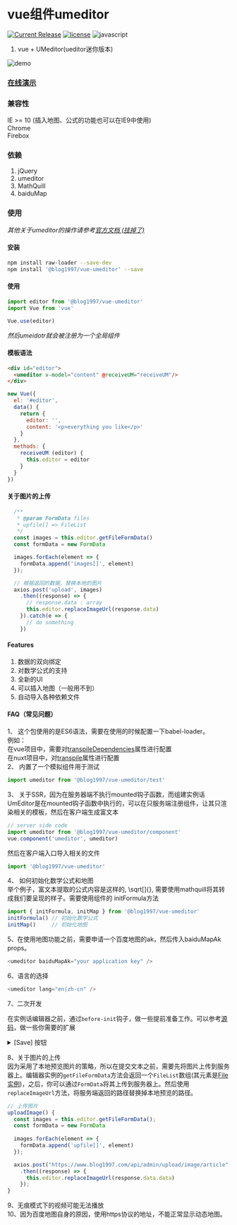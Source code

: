 # vue组件umeditor
[![Current Release](https://img.shields.io/npm/v/@blog1997/vue-umeditor)](https://www.npmjs.com/package/@blog1997/vue-umeditor)
[![license](https://img.shields.io/github/license/youLookLikeDelicious/vue-umeditor)](https://github.com/youLookLikeDelicious/vue-umeditor/blob/master/LICENSE.md)
![javascript](https://img.shields.io/github/languages/top/youLookLIkeDelicious/vue-umeditor)

1. vue + UMeditor(ueditor迷你版本)

![demo](https://img.wenhairu.com/images/2020/11/19/WaAtG.png)
### [在线演示](https://www.chaosxy.com/archives/vue-umeditor.html)

### 兼容性
IE >= 10 (插入地图、公式的功能也可以在IE9中使用)  
Chrome  
Firebox

### 依赖
1. jQuery
2. umeditor
3. MathQuill
4. baiduMap
### 使用
*其他关于umeditor的操作请参考[官方文档 (挂掉了)](http://ueditor.baidu.com/website/umeditor.html)*

#### 安装
```bash
npm install raw-loader --save-dev
npm install '@blog1997/vue-umeditor' --save
```

#### 使用
```javascript
import editor from '@blog1997/vue-umeditor'
import Vue from 'vue'

Vue.use(editor)
```
_然后umeidotr就会被注册为一个全局组件_


#### 模板语法
```html
<div id="editor">
  <umeditor v-model="content" @receiveUM="receiveUM"/>
</div>
```

```javascript
new Vue({
  el: '#editor',
  data() {
    return {
      editor: '',
      content: '<p>everything you like</p>'
    }
  },
  methods: {
    receiveUM (editor) {
      this.editor = editor
    }
  }
})
```
#### 关于图片的上传
```javascript
  /**
   * @param FormData files
   * upfile[] => FileList
   */
  const images = this.editor.getFileFormData()
  const formData = new FormData

  images.forEach(element => {
    formData.append('images[]', element)
  });

  // 根据返回的数据，替换本地的图片
  axios.post('upload', images)
    .then((response) => {
      // response.data : array
      this.editor.replaceImageUrl(response.data)
    }).catch(e => {
      // do something
    })
```
#### Features
1. 数据的双向绑定
2. 对数学公式的支持
3. 全新的UI
4. 可以插入地图（一般用不到）
5. 自动导入各种依赖文件

#### FAQ（常见问题）
1、 这个包使用的是ES6语法，需要在使用的时候配置一下babel-loader。  
例如：  
在vue项目中，需要对[transpileDependencies](https://cli.vuejs.org/zh/config/#transpiledependencies)属性进行配置  
在nuxt项目中，对[transpile](https://zh.nuxtjs.org/api/configuration-build/#transpile)属性进行配置    
2、 内置了一个模拟组件用于测试
```javascript
import umeditor from '@blog1997/vue-umeditor/test'
```
3、 关于SSR，因为在服务器端不执行mounted钩子函数，而组建实例话UmEditor是在mounted钩子函数中执行的，可以在只服务端注册组件，让其只渲染相关的模板，然后在客户端生成富文本
```javascript
// server side code
import umeditor from '@blog1997/vue-umeditor/component'
vue.component('umeditor', umeditor)
```
然后在客户端入口导入相关的文件
```javascript
import '@blog1997/vue-umeditor'
```
4、 如何初始化数学公式和地图  
举个例子，富文本提取的公式内容是这样的, \sqrt[]{}, 需要使用mathquill将其转成我们要呈现的样子。需要使用组件的 initFormula方法
```javascript
import { initFormula, initMap } from '@blog1997/vue-umeditor'
initFormula() // 初始化数学公式
initMap()     // 初始化地图
```
5、在使用地图功能之前，需要申请一个百度地图的ak，然后传入baiduMapAk props。
```javascript
<umeditor baiduMapAk="your application key" />
```
6、语言的选择
```javascript
<umeditor lang="en|zh-cn" />
```
7、二次开发

在实例话编辑器之前，通过`before-init`钩子，做一些提前准备工作。可以参考[源码](https://github.com/fex-team/umeditor/tree/master/_examples)，做一些你需要的扩展

<details>
	  <summary>[Save] 按钮</summary>
	  
```html
	<umeditor @before-init="beforeInit"></umeditor>
```

```javascript
	beforeInit() {
      UM.registerUI("save", function (name) {
        //该方法里的this指向编辑器实例
        var me = this,
          //实例化一个UMEDITOR提供的按钮对象
          $button = $.eduibutton({
            //按钮icon的名字， 在这里会生成一个“edui-icon-save”的className的icon box，
            //用户可以重写该className的background样式来更改icon的图标
            //覆盖示例见btn.css
            icon: "icofont-architecture-alt",
            title: me.options.lang === "zh-cn" ? "保存" : "save",
            click: function () {
              //在这里处理按钮的点击事件
              //点击之后执行save命令
              me.execCommand(name);
            },
          });

        //在这里处理保存按钮的状态反射
        me.addListener("selectionchange", function () {
          //检查当前的编辑器状态是否可以使用save命令
          var state = this.queryCommandState(name);

          //如果状态表示是不可用的( queryCommandState()的返回值为-1 )， 则要禁用该按钮
          $button
            .edui()
            .disabled(state == -1)
            .active(state == 1);
        });
        //返回该按钮对象后， 该按钮将会被附加到工具栏上
        return $button;
      });
      console.log(UM.Editor.prototype)
      // 默认载入自定义的 菜单
      UMEDITOR_CONFIG.toolbar.push("save");
    },
```
</details>

8、关于图片的上传  
因为采用了本地预览图片的策略，所以在提交文本之前，需要先将图片上传到服务器上。编辑器实例的`getFileFormData`方法会返回一个`FileList`数组(其元素是[File 实例](https://developer.mozilla.org/zh-CN/docs/Web/API/File))，之后，你可以通过``FormData``将其上传到服务器上。然后使用`replaceImageUrl`方法，将服务端返回的路径替换掉本地预览的路径。  


```javascript
// 上传图片
uploadImage() {
  const images = this.editor.getFileFormData();
  const formData = new FormData
  
  images.forEach(element => {
    formData.append('upfile[]', element)
  });

  axios.post("https://www.blog1997.com/api/admin/upload/image/article", formData)
    .then((response) => {
      this.editor.replaceImageUrl(response.data.data)
    });
}
```
9、无痕模式下的视频可能无法播放  
10、因为百度地图自身的原因，使用https协议的地址，不能正常显示动态地图。
